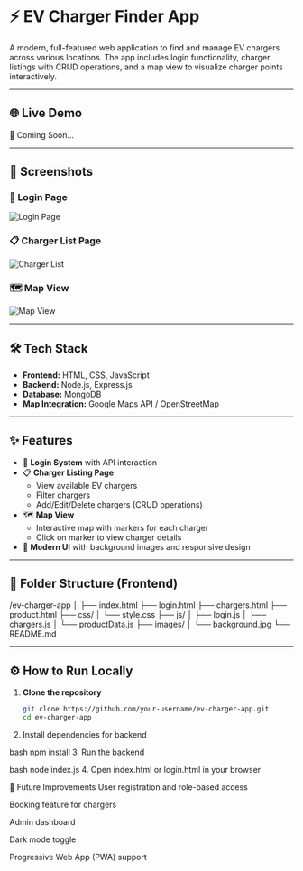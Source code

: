 # ⚡ EV Charger Finder App

A modern, full-featured web application to find and manage EV chargers across various locations. The app includes login functionality, charger listings with CRUD operations, and a map view to visualize charger points interactively.

---

## 🌐 Live Demo

🚀 Coming Soon...

---

## 📸 Screenshots

### 🔐 Login Page
![Login Page](images/login-page.jpg)

### 📋 Charger List Page
![Charger List](images/station-page.jpg)

### 🗺️ Map View
![Map View](images/map-page.jpg)

---

## 🛠️ Tech Stack

- **Frontend:** HTML, CSS, JavaScript
- **Backend:** Node.js, Express.js
- **Database:** MongoDB
- **Map Integration:** Google Maps API / OpenStreetMap

---

## ✨ Features

- 🔐 **Login System** with API interaction  
- 📋 **Charger Listing Page**  
  - View available EV chargers
  - Filter chargers
  - Add/Edit/Delete chargers (CRUD operations)
- 🗺️ **Map View**
  - Interactive map with markers for each charger
  - Click on marker to view charger details
- 🎨 **Modern UI** with background images and responsive design

---

## 📁 Folder Structure (Frontend)

/ev-charger-app
│
├── index.html
├── login.html
├── chargers.html
├── product.html
├── css/
│ └── style.css
├── js/
│ ├── login.js
│ ├── chargers.js
│ └── productData.js
├── images/
│ └── background.jpg
└── README.md


---

## ⚙️ How to Run Locally

1. **Clone the repository**
   ```bash
   git clone https://github.com/your-username/ev-charger-app.git
   cd ev-charger-app
2. Install dependencies for backend

bash
npm install
3. Run the backend

bash
node index.js
4. Open index.html or login.html in your browser

🧠 Future Improvements
User registration and role-based access

Booking feature for chargers

Admin dashboard

Dark mode toggle

Progressive Web App (PWA) support

